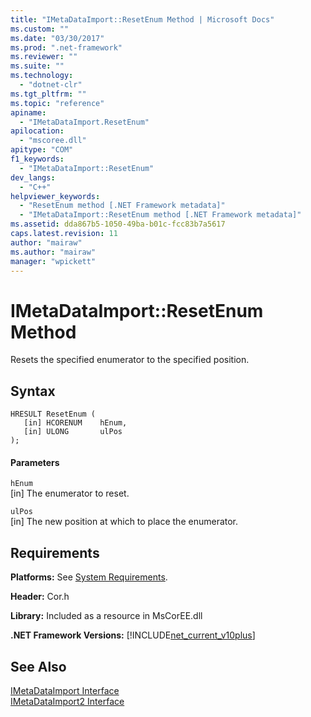 ```yaml
---
title: "IMetaDataImport::ResetEnum Method | Microsoft Docs"
ms.custom: ""
ms.date: "03/30/2017"
ms.prod: ".net-framework"
ms.reviewer: ""
ms.suite: ""
ms.technology: 
  - "dotnet-clr"
ms.tgt_pltfrm: ""
ms.topic: "reference"
apiname: 
  - "IMetaDataImport.ResetEnum"
apilocation: 
  - "mscoree.dll"
apitype: "COM"
f1_keywords: 
  - "IMetaDataImport::ResetEnum"
dev_langs: 
  - "C++"
helpviewer_keywords: 
  - "ResetEnum method [.NET Framework metadata]"
  - "IMetaDataImport::ResetEnum method [.NET Framework metadata]"
ms.assetid: dda867b5-1050-49ba-b01c-fcc83b7a5617
caps.latest.revision: 11
author: "mairaw"
ms.author: "mairaw"
manager: "wpickett"
---
```

# IMetaDataImport::ResetEnum Method
Resets the specified enumerator to the specified position.  
  
## Syntax  
  
```  
HRESULT ResetEnum (  
   [in] HCORENUM    hEnum,   
   [in] ULONG       ulPos  
);  
```  
  
#### Parameters  
 `hEnum`  
 [in] The enumerator to reset.  
  
 `ulPos`  
 [in] The new position at which to place the enumerator.  
  
## Requirements  
 **Platforms:** See [System Requirements](../../../../docs/framework/get-started/system-requirements.md).  
  
 **Header:** Cor.h  
  
 **Library:** Included as a resource in MsCorEE.dll  
  
 **.NET Framework Versions:** [!INCLUDE[net_current_v10plus](../../../../includes/net-current-v10plus-md.md)]  
  
## See Also  
 [IMetaDataImport Interface](../../../../docs/framework/unmanaged-api/metadata/imetadataimport-interface.md)   
 [IMetaDataImport2 Interface](../../../../docs/framework/unmanaged-api/metadata/imetadataimport2-interface.md)